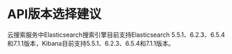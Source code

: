 # API版本选择建议<a name="css_03_0056"></a>

云搜索服务中Elasticsearch搜索引擎目前支持Elasticsearch 5.5.1、6.2.3、6.5.4和7.1.1版本，Kibana目前支持5.5.1、6.2.3、6.5.4和7.1.1版本。

